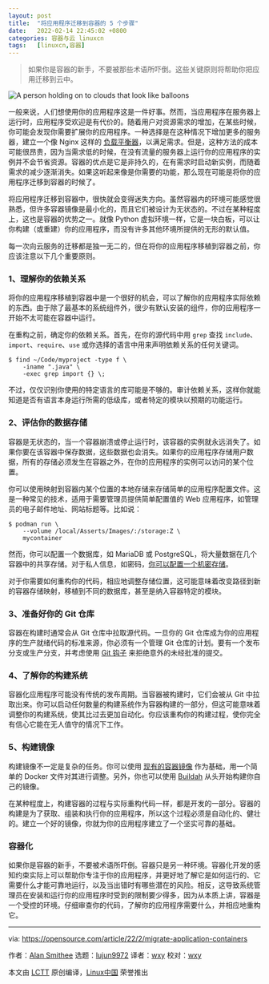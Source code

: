 ```yaml
---
layout: post
title:	"将应用程序迁移到容器的 5 个步骤"
date:	2022-02-14 22:45:02 +0800 
categories:	容器与云 linuxcn 
tags:	[linuxcn,容器]
---
```




> 
> 如果你是容器的新手，不要被那些术语所吓倒。这些关键原则将帮助你把应用迁移到云中。
> 
> 
> 


![](/Asserts/Images//attachment/album/202202/14/224455i7wz95yiq9hxltw2.jpg "A person holding on to clouds that look like balloons")


一般来说，人们想使用你的应用程序这是一件好事。然而，当应用程序在服务器上运行时，应用程序受欢迎是有代价的。随着用户对资源需求的增加，在某些时候，你可能会发现你需要扩展你的应用程序。一种选择是在这种情况下增加更多的服务器，建立一个像 Nginx 这样的 [负载平衡器](https://opensource.com/article/21/4/load-balancing)，以满足需求。但是，这种方法的成本可能很昂贵，因为当需求低的时候，在没有流量的服务器上运行你的应用程序的实例并不会节省资源。容器的优点是它是非持久的，在有需求时启动新实例，而随着需求的减少逐渐消失。如果这听起来像是你需要的功能，那么现在可能是将你的应用程序迁移到容器的时候了。


将应用程序迁移到容器中，很快就会变得迷失方向。虽然容器内的环境可能感觉很熟悉，但许多容器镜像是最小化的，而且它们被设计为无状态的。不过在某种程度上，这也是容器的优势之一。就像 Python 虚拟环境一样，它是一块白板，可以让你构建（或重建）你的应用程序，而没有许多其他环境所提供的无形的默认值。


每一次向云服务的迁移都是独一无二的，但在将你的应用程序移植到容器之前，你应该注意以下几个重要原则。


### 1、理解你的依赖关系


将你的应用程序移植到容器中是一个很好的机会，可以了解你的应用程序实际依赖的东西。由于除了最基本的系统组件外，很少有默认安装的组件，你的应用程序一开始不太可能在容器中运行。


在重构之前，确定你的依赖关系。首先，在你的源代码中用 `grep` 查找 `include`、`import`、`require`、`use` 或你选择的语言中用来声明依赖关系的任何关键词。



```
$ find ~/Code/myproject -type f \
    -iname ".java" \
    -exec grep import {} \;

```

不过，仅仅识别你使用的特定语言的库可能是不够的。审计依赖关系，这样你就能知道是否有语言本身运行所需的低级库，或者特定的模块以预期的功能运行。


### 2、评估你的数据存储


容器是无状态的，当一个容器崩溃或停止运行时，该容器的实例就永远消失了。如果你要在该容器中保存数据，这些数据也会消失。如果你的应用程序存储用户数据，所有的存储必须发生在容器之外，在你的应用程序的实例可以访问的某个位置。


你可以使用映射到容器内某个位置的本地存储来存储简单的应用程序配置文件。这是一种常见的技术，适用于需要管理员提供简单配置值的 Web 应用程序，如管理员的电子邮件地址、网站标题等。比如说：



```
$ podman run \
    --volume /local/Asserts/Images/:/storage:Z \
    mycontainer

```

然而，你可以配置一个数据库，如 MariaDB 或 PostgreSQL，将大量数据在几个容器中的共享存储。对于私人信息，如密码，[你可以配置一个机密存储](https://www.redhat.com/sysadmin/new-podman-secrets-command)。


对于你需要如何重构你的代码，相应地调整存储位置，这可能意味着改变路径到新的容器存储映射，移植到不同的数据库，甚至是纳入容器特定的模块。


### 3、准备好你的 Git 仓库


容器在构建时通常会从 Git 仓库中拉取源代码。一旦你的 Git 仓库成为你的应用程序的生产就绪代码的标准来源，你必须有一个管理 Git 仓库的计划。要有一个发布分支或生产分支，并考虑使用 [Git 钩子](http://redhat.com/sysadmin/git-hooks) 来拒绝意外的未经批准的提交。


### 4、了解你的构建系统


容器化应用程序可能没有传统的发布周期。当容器被构建时，它们会被从 Git 中拉取出来。你可以启动任何数量的构建系统作为容器构建的一部分，但这可能意味着调整你的构建系统，使其比过去更加自动化。你应该重构你的构建过程，使你完全有信心它能在无人值守的情况下工作。


### 5、构建镜像


构建镜像不一定是复杂的任务。你可以使用 [现有的容器镜像](https://www.redhat.com/sysadmin/top-container-images) 作为基础，用一个简单的 Docker 文件对其进行调整。另外，你也可以使用 [Buildah](https://opensource.com/article/22/1/build-your-own-container-scratch) 从头开始构建你自己的镜像。


在某种程度上，构建容器的过程与实际重构代码一样，都是开发的一部分。容器的构建是为了获取、组装和执行你的应用程序，所以这个过程必须是自动化的、健壮的。建立一个好的镜像，你就为你的应用程序建立了一个坚实可靠的基础。


### 容器化


如果你是容器的新手，不要被术语所吓倒。容器只是另一种环境。容器化开发的感知约束实际上可以帮助你专注于你的应用程序，并更好地了解它是如何运行的、它需要什么才能可靠地运行，以及当出错时有哪些潜在的风险。相反，这导致系统管理员在安装和运行你的应用程序时受到的限制要少得多，因为从本质上讲，容器是一个受控的环境。仔细审查你的代码，了解你的应用程序需要什么，并相应地重构它。




---


via: <https://opensource.com/article/22/2/migrate-application-containers>


作者：[Alan Smithee](https://opensource.com/users/alansmithee) 选题：[lujun9972](https://github.com/lujun9972) 译者：[wxy](https://github.com/wxy) 校对：[wxy](https://github.com/wxy)


本文由 [LCTT](https://github.com/LCTT/TranslateProject) 原创编译，[Linux中国](https://linux.cn/) 荣誉推出
